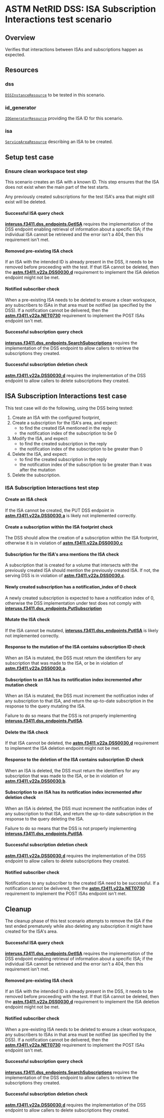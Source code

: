 # ASTM NetRID DSS: ISA Subscription Interactions test scenario

## Overview

Verifies that interactions between ISAs and subscriptions happen as expected.

## Resources

### dss

[`DSSInstanceResource`](../../../../../resources/astm/f3411/dss.py) to be tested in this scenario.

### id_generator

[`IDGeneratorResource`](../../../../../resources/interuss/id_generator.py) providing the ISA ID for this scenario.

### isa

[`ServiceAreaResource`](../../../../../resources/netrid/service_area.py) describing an ISA to be created.

## Setup test case

### Ensure clean workspace test step

This scenario creates an ISA with a known ID. This step ensures that the ISA does not exist when the main part of the test starts.

Any previously created subscriptions for the test ISA's area that might still exist will be deleted.

#### Successful ISA query check

**[interuss.f3411.dss_endpoints.GetISA](../../../../../requirements/interuss/f3411/dss_endpoints.md)** requires the implementation of the DSS endpoint enabling retrieval of information about a specific ISA; if the individual ISA cannot be retrieved and the error isn't a 404, then this requirement isn't met.

#### Removed pre-existing ISA check

If an ISA with the intended ID is already present in the DSS, it needs to be removed before proceeding with the test.  If that ISA cannot be deleted, then the **[astm.f3411.v22a.DSS0030,d](../../../../../requirements/astm/f3411/v22a.md)** requirement to implement the ISA deletion endpoint might not be met.

#### Notified subscriber check

When a pre-existing ISA needs to be deleted to ensure a clean workspace, any subscribers to ISAs in that area must be notified (as specified by the DSS).  If a notification cannot be delivered, then the **[astm.f3411.v22a.NET0730](../../../../../requirements/astm/f3411/v22a.md)** requirement to implement the POST ISAs endpoint isn't met.

#### Successful subscription query check

**[interuss.f3411.dss_endpoints.SearchSubscriptions](../../../../../requirements/interuss/f3411/dss_endpoints.md)** requires the implementation of the DSS endpoint to allow callers to retrieve the subscriptions they created.

#### Successful subscription deletion check

**[astm.f3411.v22a.DSS0030,d](../../../../../requirements/astm/f3411/v22a.md)** requires the implementation of the DSS endpoint to allow callers to delete subscriptions they created.

## ISA Subscription Interactions test case

This test case will do the following, using the DSS being tested:

1. Create an ISA with the configured footprint,
2. Create a subscription for the ISA's area, and expect:
   - to find the created ISA mentioned in the reply
   - the notification index of the subscription to be 0
3. Modify the ISA, and expect:
   - to find the created subscription in the reply
   - the notification index of the subscription to be greater than 0
4. Delete the ISA, and expect:
   - to find the created subscription in the reply
   - the notification index of the subscription to be greater than it was after the mutation
5. Delete the subscription.

### ISA Subscription Interactions test step

#### Create an ISA check

If the ISA cannot be created, the PUT DSS endpoint in **[astm.f3411.v22a.DSS0030,a](../../../../../requirements/astm/f3411/v22a.md)** is likely not implemented correctly.

#### Create a subscription within the ISA footprint check

The DSS should allow the creation of a subscription within the ISA footprint, otherwise it is in violation of **[astm.f3411.v22a.DSS0030,c](../../../../../requirements/astm/f3411/v22a.md)**

#### Subscription for the ISA's area mentions the ISA check

A subscription that is created for a volume that intersects with the previously created ISA should mention
the previously created ISA. If not, the serving DSS is in violation of **[astm.f3411.v22a.DSS0030,c](../../../../../requirements/astm/f3411/v22a.md)**.

#### Newly created subscription has a notification_index of 0 check

A newly created subscription is expected to have a notification index of 0, otherwise the DSS implementation under
test does not comply with **[interuss.f3411.dss_endpoints.PutSubscription](../../../../../requirements/interuss/f3411/dss_endpoints.md)**

#### Mutate the ISA check

If the ISA cannot be mutated, **[interuss.f3411.dss_endpoints.PutISA](../../../../../requirements/interuss/f3411/dss_endpoints.md)** is likely not implemented correctly.

#### Response to the mutation of the ISA contains subscription ID check

When an ISA is mutated, the DSS must return the identifiers for any subscription that was made to the ISA,
or be in violation of **[astm.f3411.v22a.DSS0030,a](../../../../../requirements/astm/f3411/v22a.md)**.

#### Subscription to an ISA has its notification index incremented after mutation check

When an ISA is mutated, the DSS must increment the notification index of any subscription to that ISA,
and return the up-to-date subscription in the response to the query mutating the ISA.

Failure to do so means that the DSS is not properly implementing **[interuss.f3411.dss_endpoints.PutISA](../../../../../requirements/interuss/f3411/dss_endpoints.md)**.

#### Delete the ISA check

If that ISA cannot be deleted, the **[astm.f3411.v22a.DSS0030,d](../../../../../requirements/astm/f3411/v22a.md)** requirement to implement the ISA deletion endpoint might not be met.

#### Response to the deletion of the ISA contains subscription ID check

When an ISA is deleted, the DSS must return the identifiers for any subscription that was made to the ISA,
or be in violation of **[astm.f3411.v22a.DSS0030,b](../../../../../requirements/astm/f3411/v22a.md)**.

#### Subscription to an ISA has its notification index incremented after deletion check

When an ISA is deleted, the DSS must increment the notification index of any subscription to that ISA,
and return the up-to-date subscription in the response to the query deleting the ISA.

Failure to do so means that the DSS is not properly implementing **[interuss.f3411.dss_endpoints.PutISA](../../../../../requirements/interuss/f3411/dss_endpoints.md)**.

#### Successful subscription deletion check

**[astm.f3411.v22a.DSS0030,d](../../../../../requirements/astm/f3411/v22a.md)** requires the implementation of the DSS endpoint to allow callers to delete subscriptions they created.

#### Notified subscriber check

Notifications to any subscriber to the created ISA need to be successful.  If a notification cannot be delivered, then the **[astm.f3411.v22a.NET0730](../../../../../requirements/astm/f3411/v22a.md)** requirement to implement the POST ISAs endpoint isn't met.

## Cleanup

The cleanup phase of this test scenario attempts to remove the ISA if the test ended prematurely while
also deleting any subscription it might have created for the ISA's area.

#### Successful ISA query check

**[interuss.f3411.dss_endpoints.GetISA](../../../../../requirements/interuss/f3411/dss_endpoints.md)** requires the implementation of the DSS endpoint enabling retrieval of information about a specific ISA; if the individual ISA cannot be retrieved and the error isn't a 404, then this requirement isn't met.

#### Removed pre-existing ISA check

If an ISA with the intended ID is already present in the DSS, it needs to be removed before proceeding with the test.  If that ISA cannot be deleted, then the **[astm.f3411.v22a.DSS0030,d](../../../../../requirements/astm/f3411/v22a.md)** requirement to implement the ISA deletion endpoint might not be met.

#### Notified subscriber check

When a pre-existing ISA needs to be deleted to ensure a clean workspace, any subscribers to ISAs in that area must be notified (as specified by the DSS).  If a notification cannot be delivered, then the **[astm.f3411.v22a.NET0730](../../../../../requirements/astm/f3411/v22a.md)** requirement to implement the POST ISAs endpoint isn't met.

#### Successful subscription query check

**[interuss.f3411.dss_endpoints.SearchSubscriptions](../../../../../requirements/interuss/f3411/dss_endpoints.md)** requires the implementation of the DSS endpoint to allow callers to retrieve the subscriptions they created.

#### Successful subscription deletion check

**[astm.f3411.v22a.DSS0030,d](../../../../../requirements/astm/f3411/v22a.md)** requires the implementation of the DSS endpoint to allow callers to delete subscriptions they created.
